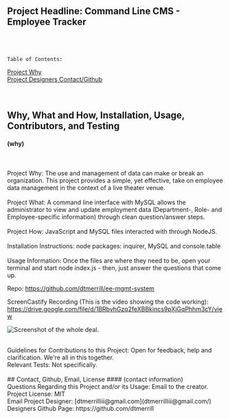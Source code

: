## Project Headline: Command Line CMS - Employee Tracker<br><br><br>
    Table of Contents:  
[Project Why](#why)<br>
[Project Designers Contact/Github](#contact)<br><br><br>
    
    
## Why, What and How, Installation, Usage, Contributors, and Testing
#### (why)
<br><br>
Project Why: The use and management of data can make or break an organization. This project provides a simple, yet effective, take on employee data management in the context of a live theater venue.
<br>
<br>
Project What: A command line interface with MySQL allows the administrator to view and update employment data (Department-, Role- and Employee-specific information) through clean question/answer steps.
<br>
<br>
Project How: JavaScript and MySQL files interacted with through NodeJS.
<br>
<br>
Installation Instructions:  node packages: inquirer, MySQL and console.table
<br>
<br>
Usage Information: Once the files are where they need to be, open your terminal and start node index.js - then, just answer the questions that come up.


Repo:  https://github.com/dtmerrill/ee-mgmt-system

ScreenCastify Recording (This is the video showing the code working): https://drive.google.com/file/d/1BRbvhGzq2feXBBkincs9pXjGqPhhm3cY/view


![Screenshot of the whole deal.](./assets/good-readme-gen-screenshot.png)


<br>
Guidelines for Contributions to this Project:  Open for feedback, help and clarification. We're all in this together.
<br>
Relevant Tests: Not specifically.
<br>
<br>
## Contact, Github, Email, License
#### (contact information)
<br>
Questions Regarding this Project and/or its Usage: Email to the creator.
<br>
Project License: MIT
<br>
Email Project Designer: [dtmerrilliii@gmail.com](dtmerrilliii@gmail.com/)
<br>
Designers Github Page: https://github.com/dtmerrill 
